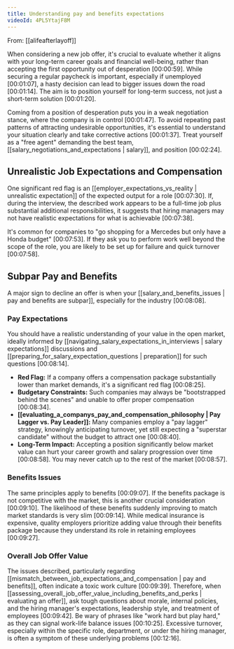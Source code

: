 ```yaml
---
title: Understanding pay and benefits expectations
videoId: 4PL5YtajF8M
---
```


From: [[alifeafterlayoff]] <br/> 

When considering a new job offer, it's crucial to evaluate whether it aligns with your long-term career goals and financial well-being, rather than accepting the first opportunity out of desperation <a class="yt-timestamp" data-t="00:00:59">[00:00:59]</a>. While securing a regular paycheck is important, especially if unemployed <a class="yt-timestamp" data-t="00:01:07">[00:01:07]</a>, a hasty decision can lead to bigger issues down the road <a class="yt-timestamp" data-t="00:01:14">[00:01:14]</a>. The aim is to position yourself for long-term success, not just a short-term solution <a class="yt-timestamp" data-t="00:01:20">[00:01:20]</a>.

Coming from a position of desperation puts you in a weak negotiation stance, where the company is in control <a class="yt-timestamp" data-t="00:01:47">[00:01:47]</a>. To avoid repeating past patterns of attracting undesirable opportunities, it's essential to understand your situation clearly and take corrective actions <a class="yt-timestamp" data-t="00:01:37">[00:01:37]</a>. Treat yourself as a "free agent" demanding the best team, [[salary_negotiations_and_expectations | salary]], and position <a class="yt-timestamp" data-t="00:02:24">[00:02:24]</a>.

## Unrealistic Job Expectations and Compensation

One significant red flag is an [[employer_expectations_vs_reality | unrealistic expectation]] of the expected output for a role <a class="yt-timestamp" data-t="00:07:30">[00:07:30]</a>. If, during the interview, the described work appears to be a full-time job plus substantial additional responsibilities, it suggests that hiring managers may not have realistic expectations for what is achievable <a class="yt-timestamp" data-t="00:07:38">[00:07:38]</a>.

It's common for companies to "go shopping for a Mercedes but only have a Honda budget" <a class="yt-timestamp" data-t="00:07:53">[00:07:53]</a>. If they ask you to perform work well beyond the scope of the role, you are likely to be set up for failure and quick turnover <a class="yt-timestamp" data-t="00:07:58">[00:07:58]</a>.

## Subpar Pay and Benefits

A major sign to decline an offer is when your [[salary_and_benefits_issues | pay and benefits are subpar]], especially for the industry <a class="yt-timestamp" data-t="00:08:08">[00:08:08]</a>.

### Pay Expectations

You should have a realistic understanding of your value in the open market, ideally informed by [[navigating_salary_expectations_in_interviews | salary expectations]] discussions and [[preparing_for_salary_expectation_questions | preparation]] for such questions <a class="yt-timestamp" data-t="00:08:14">[00:08:14]</a>.

*   **Red Flag:** If a company offers a compensation package substantially lower than market demands, it's a significant red flag <a class="yt-timestamp" data-t="00:08:25">[00:08:25]</a>.
*   **Budgetary Constraints:** Such companies may always be "bootstrapped behind the scenes" and unable to offer proper compensation <a class="yt-timestamp" data-t="00:08:34">[00:08:34]</a>.
*   **[[evaluating_a_companys_pay_and_compensation_philosophy | Pay Lagger vs. Pay Leader]]:** Many companies employ a "pay lagger" strategy, knowingly anticipating turnover, yet still expecting a "superstar candidate" without the budget to attract one <a class="yt-timestamp" data-t="00:08:40">[00:08:40]</a>.
*   **Long-Term Impact:** Accepting a position significantly below market value can hurt your career growth and salary progression over time <a class="yt-timestamp" data-t="00:08:58">[00:08:58]</a>. You may never catch up to the rest of the market <a class="yt-timestamp" data-t="00:08:57">[00:08:57]</a>.

### Benefits Issues

The same principles apply to benefits <a class="yt-timestamp" data-t="00:09:07">[00:09:07]</a>. If the benefits package is not competitive with the market, this is another crucial consideration <a class="yt-timestamp" data-t="00:09:10">[00:09:10]</a>. The likelihood of these benefits suddenly improving to match market standards is very slim <a class="yt-timestamp" data-t="00:09:14">[00:09:14]</a>. While medical insurance is expensive, quality employers prioritize adding value through their benefits package because they understand its role in retaining employees <a class="yt-timestamp" data-t="00:09:27">[00:09:27]</a>.

### Overall Job Offer Value

The issues described, particularly regarding [[mismatch_between_job_expectations_and_compensation | pay and benefits]], often indicate a toxic work culture <a class="yt-timestamp" data-t="00:09:39">[00:09:39]</a>. Therefore, when [[assessing_overall_job_offer_value_including_benefits_and_perks | evaluating an offer]], ask tough questions about morale, internal policies, and the hiring manager's expectations, leadership style, and treatment of employees <a class="yt-timestamp" data-t="00:09:42">[00:09:42]</a>. Be wary of phrases like "work hard but play hard," as they can signal work-life balance issues <a class="yt-timestamp" data-t="00:10:25">[00:10:25]</a>. Excessive turnover, especially within the specific role, department, or under the hiring manager, is often a symptom of these underlying problems <a class="yt-timestamp" data-t="00:12:16">[00:12:16]</a>.